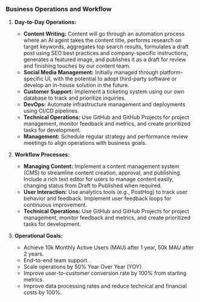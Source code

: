 ### Business Operations and Workflow

1. **Day-to-Day Operations:**
   - **Content Writing:** Content will go through an automation process where an AI agent takes the content title, performs research on target keywords, aggregates top search results, formulates a draft post using SEO best practices and company-specific instructions, generates a featured image, and publishes it as a draft for review and finishing touches by our content team.
   - **Social Media Management:** Initially managed through platform-specific UI, with the potential to adopt third-party software or develop an in-house solution in the future.
   - **Customer Support:** Implement a ticketing system using our own database to track and prioritize inquiries.
   - **DevOps:** Automate infrastructure management and deployments using CI/CD pipelines.
   - **Technical Operations:** Use GitHub and GitHub Projects for project management, monitor feedback and metrics, and create prioritized tasks for development.
   - **Management:** Schedule regular strategy and performance review meetings to align operations with business goals.

2. **Workflow Processes:**
   - **Managing Content:** Implement a content management system (CMS) to streamline content creation, approval, and publishing. Include a rich text editor for users to manage content easily, changing status from Draft to Published when required.
   - **User Interaction:** Use analytics tools (e.g., PostHog) to track user behavior and feedback. Implement user feedback loops for continuous improvement.
   - **Technical Operations:** Use GitHub and GitHub Projects for project management, monitor feedback and metrics, and create prioritized tasks for development.

3. **Operational Goals:**
   - Achieve 10k Monthly Active Users (MAU) after 1 year, 50k MAU after 2 years.
   - End-to-end team support.
   - Scale operations by 50% Year Over Year (YOY).
   - Improve user-to-customer conversion rate by 100% from starting metrics.
   - Improve data processing rates and reduce technical and financial costs by 100%.